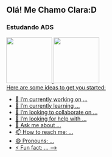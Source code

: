 ## Olá! Me Chamo Clara:D
### Estudando ADS
<div>
<a href="https://github.com/ClaraLeticia">
<img height="120em" src="https://github-readme-stats.vercel.app/api/top-langs/?username=ClaraLeticia&layout=compact&langs_count=7&theme=dracula"/>
<img height="120em" src="https://github-readme-stats.vercel.app/api?username=ClaraLeticia&show_icons=true&theme=dracula&include_all_commits=true&count_private=true"/>
</div>
Here are some ideas to get you started:

- 🔭 I’m currently working on ...
- 🌱 I’m currently learning ...
- 👯 I’m looking to collaborate on ...
- 🤔 I’m looking for help with ...
- 💬 Ask me about ...
- 📫 How to reach me: ...
- 😄 Pronouns: ...
- ⚡ Fun fact: ...
-->
